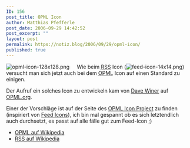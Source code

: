 ```yaml
---
ID: 156
post_title: OPML Icon
author: Matthias Pfefferle
post_date: 2006-09-29 14:42:52
post_excerpt: ""
layout: post
permalink: https://notiz.blog/2006/09/29/opml-icon/
published: true
---
```

<img id="image160" src="http://notiz.blog/wp-content/uploads/2006/09/opml-icon-128x128.png" alt="opml-icon-128x128.png" style="float: left; margin-right: 20px;" />Wie beim <abbr title="Really Simple Syndication">RSS</abbr> Icon (<img id="image157" src="http://notiz.blog/wp-content/uploads/2006/09/feed-icon-14x14.png" alt="feed-icon-14x14.png" style="border: none; padding: 0; margin: 0;" />) versucht man sich jetzt auch bei dem <abbr title="Outline Processor Markup Language">OPML</abbr> Icon auf einen Standard zu einigen.

Der Aufruf ein solches Icon zu entwickeln kam von <a href="http://www.opml.org/2005/10/30#a111">Dave Winer</a> auf <a href="http://www.opml.org">OPML.org</a>.

Einer der Vorschläge ist auf der Seite des <a href="http://www.opmlicons.com/">OPML Icon Project</a> zu finden (inspiriert von <a href="http://www.feedicons.com/">Feed Icons</a>), ich bin mal gespannt ob es sich letztendlich auch durchsetzt, es passt auf alle fälle gut zum Feed-Icon ;)

<ul>
<li><a href="http://de.wikipedia.org/wiki/OPML">OPML auf Wikipedia</a></li>
<li><a href="http://de.wikipedia.org/wiki/RSS">RSS auf Wikipedia</a></li>
</ul>